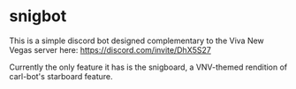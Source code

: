 # snigbot
This is a simple discord bot designed complementary to the Viva New Vegas server here: https://discord.com/invite/DhX5S27

Currently the only feature it has is the snigboard, a VNV-themed rendition of carl-bot's starboard feature.

